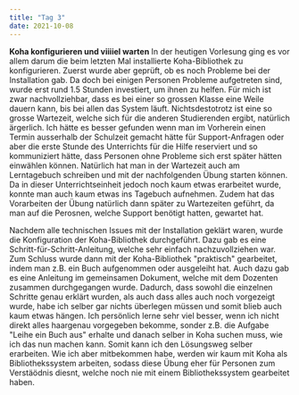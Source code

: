```yaml
---
title: "Tag 3"
date: 2021-10-08
---
```


**Koha konfigurieren und viiiiel warten**
In der heutigen Vorlesung ging es vor allem darum die beim letzten Mal installierte Koha-Bibliothek zu konfigurieren. Zuerst wurde aber geprüft, ob es noch Probleme bei der Installation gab. Da doch bei einigen Personen Probleme aufgetreten sind, wurde erst rund 1.5 Stunden investiert, um ihnen zu helfen. Für mich ist zwar nachvollziehbar, dass es bei einer so grossen Klasse eine Weile dauern kann, bis bei allen das System läuft. Nichtsdestotrotz ist eine so grosse Wartezeit, welche sich für die anderen Studierenden ergibt, natürlich ärgerlich. Ich hätte es besser gefunden wenn man im Vorherein einen Termin ausserhalb der Schulzeit gemacht hätte für Support-Anfragen oder aber die erste Stunde des Unterrichts für die Hilfe reserviert und so kommuniziert hätte, dass Personen ohne Probleme sich erst später hätten einwählen können. Natürlich hat man in der Wartezeit auch am Lerntagebuch schreiben und mit der nachfolgenden Übung starten können. Da in dieser Unterrichtseinheit jedoch noch kaum etwas erarbeitet wurde, konnte man auch kaum etwas ins Tagebuch aufnehmen. Zudem hat das Vorarbeiten der Übung natürlich dann später zu Wartezeiten geführt, da man auf die Perosnen, welche Support benötigt hatten, gewartet hat.

Nachdem alle technischen Issues mit der Installation geklärt waren, wurde die Konfiguration der Koha-Bibliothek durchgeführt. Dazu gab es eine Schritt-für-Schritt-Anleitung, welche sehr einfach nachzuvollziehen war. Zum Schluss wurde dann mit der Koha-Bibliothek "praktisch" gearbeitet, indem man z.B. ein Buch aufgenommen oder ausgeleiht hat. Auch dazu gab es eine Anleitung im gemeinsamen Dokument, welche mit dem Dozenten zusammen durchgegangen wurde. Dadurch, dass sowohl die einzelnen Schritte genau erklärt wurden, als auch dass alles auch noch vorgezeigt wurde, habe ich selber gar nichts überlegen müssen und somit blieb auch kaum etwas hängen. Ich persönlich lerne sehr viel besser, wenn ich nicht direkt alles haargenau vorgegeben bekomme, sonder z.B. die Aufgabe "Leihe ein Buch aus" erhalte und danach selber in Koha suchen muss, wie ich das nun machen kann. Somit kann ich den Lösungsweg selber erarbeiten. Wie ich aber mitbekommen habe, werden wir kaum mit Koha als Bibliothekssystem arbeiten, sodass diese Übung eher für Personen zum Verstäödnis diesnt, welche noch nie mit einem Bibliothekssystem gearbeitet haben.
